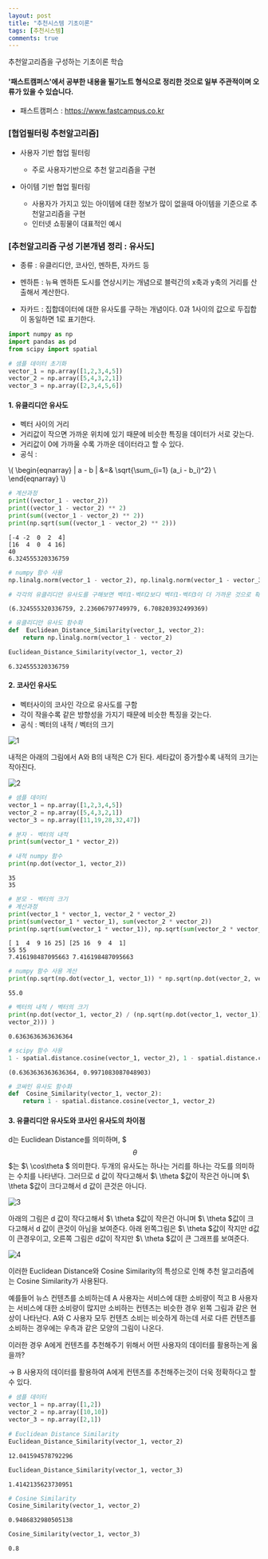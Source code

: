 ```yaml
---
layout: post
title: "추천시스템 기초이론"
tags: [추천시스템]
comments: true
---
```


추천알고리즘을 구성하는 기초이론 학습

#### '패스트캠퍼스'에서 공부한 내용을 필기노트 형식으로 정리한 것으로 일부 주관적이며 오류가 있을 수 있습니다.

- 패스트캠퍼스 : https://www.fastcampus.co.kr


### [협업필터링 추천알고리즘]

- 사용자 기반 협업 필터링
    - 주로 사용자기반으로 추천 알고리즘을 구현
    

- 아이템 기반 협업 필터링
    - 사용자가 가지고 있는 아이템에 대한 정보가 많이 없을때 아이템을 기준으로 추천알고리즘을 구현
    - 인터넷 쇼핑물이 대표적인 예시

### [추천알고리즘 구성 기본개념 정리 : 유사도]

- 종류 : 유클리디안, 코사인, 멘하튼, 자카드 등

- 멘하튼 : 뉴욕 멘하튼 도시를 연상시키는 개념으로 블럭간의 x축과 y축의 거리를 산출해서 계산한다.

- 자카드 : 집합데이터에 대한 유사도를 구하는 개념이다. 0과 1사이의 값으로 두집합이 동일하면 1로 표기한다.


```python
import numpy as np
import pandas as pd
from scipy import spatial
```


```python
# 샘플 데이터 초기화
vector_1 = np.array([1,2,3,4,5])
vector_2 = np.array([5,4,3,2,1])
vector_3 = np.array([2,3,4,5,6])
```

#### 1. 유클리디안 유사도
- 벡터 사이의 거리
- 거리값이 작으면 가까운 위치에 있기 때문에 비슷한 특징을 데이터가 서로 갖는다.
- 거리값이 0에 가까울 수록 가까운 데이터라고 할 수 있다.
- 공식 : 

\\( \begin{eqnarray} \| a - b \| &=& \sqrt{\sum_{i=1} (a_i - b_i)^2} \\ \end{eqnarray} \\)


```python
# 계산과정
print((vector_1 - vector_2))
print((vector_1 - vector_2) ** 2)
print(sum((vector_1 - vector_2) ** 2))
print(np.sqrt(sum((vector_1 - vector_2) ** 2)))
```

    [-4 -2  0  2  4]
    [16  4  0  4 16]
    40
    6.324555320336759
    


```python
# numpy 함수 사용
np.linalg.norm(vector_1 - vector_2), np.linalg.norm(vector_1 - vector_3), np.linalg.norm(vector_2 - vector_3)

# 각각의 유클리디안 유사도를 구해보면 벡터1-벡터2보다 벡터1-벡터3이 더 가까운 것으로 확인된다.
```




    (6.324555320336759, 2.23606797749979, 6.708203932499369)




```python
# 유클리디안 유사도 함수화
def  Euclidean_Distance_Similarity(vector_1, vector_2):
    return np.linalg.norm(vector_1 - vector_2)

Euclidean_Distance_Similarity(vector_1, vector_2)
```




    6.324555320336759



#### 2. 코사인 유사도
- 벡터사이의 코사인 각으로 유사도를 구함
- 각이 작을수록 같은 방향성을 가지기 때문에 비슷한 특징을 갖는다.
- 공식 : 벡터의 내적 /  벡터의 크기

![1](https://user-images.githubusercontent.com/41605276/51884941-b8aa9b80-23cc-11e9-8bd4-355b38e28540.png)

내적은 아래의 그림에서 A와 B의 내적은 C가 된다. 세타값이 증가할수록 내적의 크기는 작아진다.

![2](https://user-images.githubusercontent.com/41605276/51884955-c5c78a80-23cc-11e9-834d-cbae43295525.png)


```python
# 샘플 데이터
vector_1 = np.array([1,2,3,4,5])
vector_2 = np.array([5,4,3,2,1])
vector_3 = np.array([11,19,28,32,47])
```


```python
# 분자 - 벡터의 내적
print(sum(vector_1 * vector_2))

# 내적 numpy 함수
print(np.dot(vector_1, vector_2))
```

    35
    35
    


```python
# 분모 - 벡터의 크기
# 계산과정
print(vector_1 * vector_1, vector_2 * vector_2)
print(sum(vector_1 * vector_1), sum(vector_2 * vector_2))
print(np.sqrt(sum(vector_1 * vector_1)), np.sqrt(sum(vector_2 * vector_2)))
```

    [ 1  4  9 16 25] [25 16  9  4  1]
    55 55
    7.416198487095663 7.416198487095663
    


```python
# numpy 함수 사용 계산
print(np.sqrt(np.dot(vector_1, vector_1)) * np.sqrt(np.dot(vector_2, vector_2)))
```

    55.0
    


```python
# 벡터의 내적 / 벡터의 크기
print(np.dot(vector_1, vector_2) / (np.sqrt(np.dot(vector_1, vector_1)) * np.sqrt(np.dot(vector_2,
vector_2))) )
```

    0.6363636363636364
    


```python
# scipy 함수 사용
1 - spatial.distance.cosine(vector_1, vector_2), 1 - spatial.distance.cosine(vector_1, vector_3)
```




    (0.6363636363636364, 0.9971083087048903)




```python
# 코싸인 유사도 함수화
def  Cosine_Similarity(vector_1, vector_2):
    return 1 - spatial.distance.cosine(vector_1, vector_2)
```

#### 3. 유클리디안 유사도와 코사인 유사도의 차이점 

d는 Euclidean Distance를 의미하며,  $$$\ \theta $$$는 $\ \cos\theta $ 의미한다. 두개의 유사도는 하나는 거리를 하나는 각도를 의미하는 수치를 나타낸다. 그러므로 d 값이 작다고해서 $\ \theta $값이 작은건 아니며 $\ \theta $값이 크다고해서 d 값이 큰것은 아니다.

![3](https://user-images.githubusercontent.com/41605276/51884958-cc560200-23cc-11e9-85c3-95982754507e.png)

아래의 그림은 d 값이 작다고해서 $\ \theta $값이 작은건 아니며 $\ \theta $값이 크다고해서 d 값이 큰것이 아님을 보여준다. 아래 왼쪽그림은 $\ \theta $값이 작지만 d값이 큰경우이고, 오른쪽 그림은 d값이 작지만 $\ \theta $값이 큰 그래프를 보여준다.

![4](https://user-images.githubusercontent.com/41605276/51884971-d7a92d80-23cc-11e9-89af-ae2e76314b29.png)

이러한 Euclidean Distance와 Cosine Similarity의 특성으로 인해 추천 알고리즘에는 Cosine Similarity가 사용된다.

예를들어 뉴스 컨텐츠를 소비하는데 A 사용자는 서비스에 대한 소비량이 적고 B 사용자는 서비스에 대한 소비량이 많지만 소비하는 컨텐츠는 비슷한 경우 왼쪽 그림과 같은 현상이 나타난다. A와 C 사용자 모두 컨텐츠 소비는 비슷하게 하는데 서로 다른 컨텐츠를 소비하는 경우에는 우측과 같은 모양의 그림이 나온다.

이러한 경우 A에게 컨텐츠를 추천해주기 위해서 어떤 사용자의 데이터를 활용하는게 옳을까? 

-> B 사용자의 데이터를 활용하여 A에게 컨텐츠를 추천해주는것이 더욱 정확하다고 할 수 있다.


```python
# 샘플 데이터
vector_1 = np.array([1,2])
vector_2 = np.array([10,10])
vector_3 = np.array([2,1])
```


```python
# Euclidean Distance Similarity
Euclidean_Distance_Similarity(vector_1, vector_2)
```




    12.041594578792296




```python
Euclidean_Distance_Similarity(vector_1, vector_3)
```




    1.4142135623730951




```python
# Cosine Similarity
Cosine_Similarity(vector_1, vector_2)
```




    0.9486832980505138




```python
Cosine_Similarity(vector_1, vector_3)
```




    0.8


